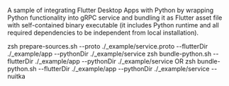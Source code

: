 A sample of integrating Flutter Desktop Apps with Python by wrapping Python functionality into gRPC service and bundling it as Flutter asset file with self-contained binary executable (it includes Python runtime and all required dependencies to be independent from local installation).

zsh prepare-sources.sh --proto ./_example/service.proto --flutterDir ./_example/app --pythonDir ./_example/service
zsh bundle-python.sh --flutterDir ./_example/app --pythonDir ./_example/service 
OR
zsh bundle-python.sh --flutterDir ./_example/app --pythonDir ./_example/service --nuitka